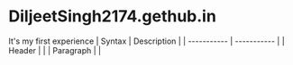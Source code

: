 # DiljeetSingh2174.gethub.in
It's my first experience 
	| Syntax | Description |
| ----------- | ----------- |
| Header | |
| Paragraph | |
